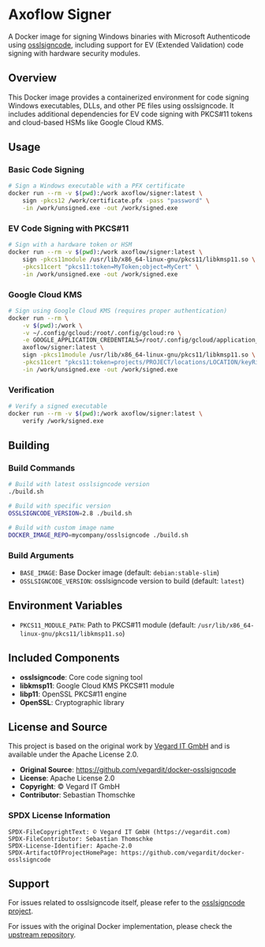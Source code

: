 # Axoflow Signer

A Docker image for signing Windows binaries with Microsoft Authenticode using [osslsigncode](https://github.com/mtrojnar/osslsigncode), including support for EV (Extended Validation) code signing with hardware security modules.

## Overview

This Docker image provides a containerized environment for code signing Windows executables, DLLs, and other PE files using osslsigncode. It includes additional dependencies for EV code signing with PKCS#11 tokens and cloud-based HSMs like Google Cloud KMS.

## Usage

### Basic Code Signing

```bash
# Sign a Windows executable with a PFX certificate
docker run --rm -v $(pwd):/work axoflow/signer:latest \
    sign -pkcs12 /work/certificate.pfx -pass "password" \
    -in /work/unsigned.exe -out /work/signed.exe
```

### EV Code Signing with PKCS#11

```bash
# Sign with a hardware token or HSM
docker run --rm -v $(pwd):/work axoflow/signer:latest \
    sign -pkcs11module /usr/lib/x86_64-linux-gnu/pkcs11/libkmsp11.so \
    -pkcs11cert "pkcs11:token=MyToken;object=MyCert" \
    -in /work/unsigned.exe -out /work/signed.exe
```

### Google Cloud KMS

```bash
# Sign using Google Cloud KMS (requires proper authentication)
docker run --rm \
    -v $(pwd):/work \
    -v ~/.config/gcloud:/root/.config/gcloud:ro \
    -e GOOGLE_APPLICATION_CREDENTIALS=/root/.config/gcloud/application_default_credentials.json \
    axoflow/signer:latest \
    sign -pkcs11module /usr/lib/x86_64-linux-gnu/pkcs11/libkmsp11.so \
    -pkcs11cert "pkcs11:token=projects/PROJECT/locations/LOCATION/keyRings/RING/cryptoKeys/KEY/cryptoKeyVersions/1;object=cert" \
    -in /work/unsigned.exe -out /work/signed.exe
```

### Verification

```bash
# Verify a signed executable
docker run --rm -v $(pwd):/work axoflow/signer:latest \
    verify /work/signed.exe
```

## Building

### Build Commands

```bash
# Build with latest osslsigncode version
./build.sh

# Build with specific version
OSSLSIGNCODE_VERSION=2.8 ./build.sh

# Build with custom image name
DOCKER_IMAGE_REPO=mycompany/osslsigncode ./build.sh
```

### Build Arguments

- `BASE_IMAGE`: Base Docker image (default: `debian:stable-slim`)
- `OSSLSIGNCODE_VERSION`: osslsigncode version to build (default: `latest`)

## Environment Variables

- `PKCS11_MODULE_PATH`: Path to PKCS#11 module (default: `/usr/lib/x86_64-linux-gnu/pkcs11/libkmsp11.so`)

## Included Components

- **osslsigncode**: Core code signing tool
- **libkmsp11**: Google Cloud KMS PKCS#11 module
- **libp11**: OpenSSL PKCS#11 engine
- **OpenSSL**: Cryptographic library

## License and Source

This project is based on the original work by [Vegard IT GmbH](https://vegardit.com) and is available under the Apache License 2.0.

- **Original Source**: <https://github.com/vegardit/docker-osslsigncode>
- **License**: Apache License 2.0
- **Copyright**: © Vegard IT GmbH
- **Contributor**: Sebastian Thomschke

### SPDX License Information

```license
SPDX-FileCopyrightText: © Vegard IT GmbH (https://vegardit.com)
SPDX-FileContributor: Sebastian Thomschke
SPDX-License-Identifier: Apache-2.0
SPDX-ArtifactOfProjectHomePage: https://github.com/vegardit/docker-osslsigncode
```

## Support

For issues related to osslsigncode itself, please refer to the [osslsigncode project](https://github.com/mtrojnar/osslsigncode).

For issues with the original Docker implementation, please check the [upstream repository](https://github.com/vegardit/docker-osslsigncode).
